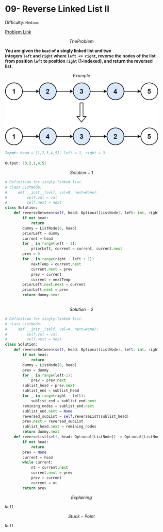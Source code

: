 # 09- Reverse Linked List II

Difficulty: `Medium`

[Problem Link](https://neetcode.io/problems/reverse-linked-list-ii?list=neetcode250)

$$
The Problem
$$

**You are given the `head` of a singly linked list and two integers `left` and `right` where `left <= right`, reverse the nodes of the list from position `left` to position `right` (1-indexed), and return the reversed list.**

$$
Example
$$

![](image/image3.png)

```markdown
Input: head = [1,2,3,4,5], left = 1, right = 3

Output: [3,2,1,4,5]
```

$$
Solution-1
$$

```python
# Definition for singly-linked list.
# class ListNode:
#     def __init__(self, val=0, next=None):
#         self.val = val
#         self.next = next
class Solution:
    def reverseBetween(self, head: Optional[ListNode], left: int, right: int) -> Optional[ListNode]:
        if not head:
            return
        dummy = ListNode(0, head)
        priorLeft = dummy
        current = head
        for _ in range(left - 1):
            priorLeft, current = current, current.next
        prev = 0
        for _ in range(right - left + 1):
            nextTemp = current.next
            current.next = prev
            prev = current
            current = nextTemp
        priorLeft.next.next = current
        priorLeft.next = prev
        return dummy.next 
        
```

$$
Solution-2
$$

```python
# Definition for singly-linked list.
# class ListNode:
#     def __init__(self, val=0, next=None):
#         self.val = val
#         self.next = next
class Solution:
    def reverseBetween(self, head: Optional[ListNode], left: int, right: int) -> Optional[ListNode]:
        if not head:
            return
        dummy = ListNode(0, head)
        prev = dummy
        for _ in range(left-1):
            prev = prev.next
        sublist_head = prev.next
        sublist_end = sublist_head
        for _ in range(right - left):
            sublist_end = sublist_end.next
        remining_nodes = sublist_end.next
        sublist_end.next = None
        reversed_subList = self.reverseList(sublist_head)
        prev.next = reversed_subList
        sublist_head.next = remining_nodes
        return dummy.next
    def reverseList(self, head: Optional[ListNode]) -> Optional[ListNode]:
        if not head:
            return
        prev = None
        current = head
        while current:
            nt = current.next
            current.next = prev
            prev = current
            current = nt
        return prev
```

$$
Explaining
$$

```markdown
Null
```

$$
Stuck-Point
$$

```markdown
Null
```
